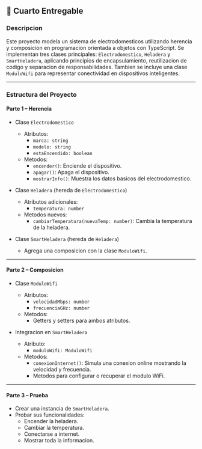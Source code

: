 ## 📂 Cuarto Entregable

### Descripcion

Este proyecto modela un sistema de electrodomesticos utilizando herencia y composicion en programacion orientada a objetos con TypeScript.
Se implementan tres clases principales: `Electrodomestico`, `Heladera` y `SmartHeladera`, aplicando principios de encapsulamiento, reutilizacion de codigo y separacion de responsabilidades. Tambien se incluye una clase `ModuloWifi` para representar conectividad en dispositivos inteligentes.

---

### Estructura del Proyecto

#### Parte 1 – Herencia

- Clase `Electrodomestico`

  - Atributos:
    - `marca: string`
    - `modelo: string`
    - `estaEncendido: boolean`
  - Metodos:
    - `encender()`: Enciende el dispositivo.
    - `apagar()`: Apaga el dispositivo.
    - `mostrarInfo()`: Muestra los datos basicos del electrodomestico.

- Clase `Heladera` (hereda de `Electrodomestico`)

  - Atributos adicionales:
    - `temperatura: number`
  - Metodos nuevos:
    - `cambiarTemperatura(nuevaTemp: number)`: Cambia la temperatura de la heladera.

- Clase `SmartHeladera` (hereda de `Heladera`)
  - Agrega una composicion con la clase `ModuloWifi`.

---

#### Parte 2 – Composicion

- Clase `ModuloWifi`

  - Atributos:
    - `velocidadMbps: number`
    - `frecuenciaGHz: number`
  - Metodos:
    - Getters y setters para ambos atributos.

- Integracion en `SmartHeladera`
  - Atributo:
    - `moduloWifi: ModuloWifi`
  - Metodos:
    - `conexionInternet()`: Simula una conexion online mostrando la velocidad y frecuencia.
    - Metodos para configurar o recuperar el modulo WiFi.

---

#### Parte 3 – Prueba

- Crear una instancia de `SmartHeladera`.
- Probar sus funcionalidades:
  - Encender la heladera.
  - Cambiar la temperatura.
  - Conectarse a internet.
  - Mostrar toda la informacion.
